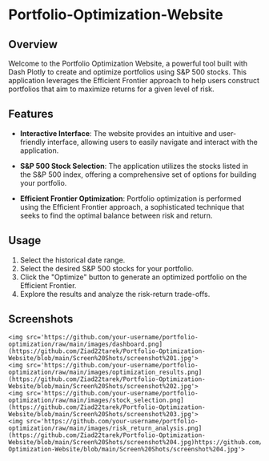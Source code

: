 # Portfolio-Optimization-Website

## Overview
Welcome to the Portfolio Optimization Website, a powerful tool built with Dash Plotly to create and optimize portfolios using S&P 500 stocks. This application leverages the Efficient Frontier approach to help users construct portfolios that aim to maximize returns for a given level of risk.

## Features

- **Interactive Interface**: The website provides an intuitive and user-friendly interface, allowing users to easily navigate and interact with the application.

- **S&P 500 Stock Selection**: The application utilizes the stocks listed in the S&P 500 index, offering a comprehensive set of options for building your portfolio.

- **Efficient Frontier Optimization**: Portfolio optimization is performed using the Efficient Frontier approach, a sophisticated technique that seeks to find the optimal balance between risk and return.

## Usage

1. Select the historical date range.
2. Select the desired S&P 500 stocks for your portfolio.
3. Click the "Optimize" button to generate an optimized portfolio on the Efficient Frontier.
4. Explore the results and analyze the risk-return trade-offs.

## Screenshots

    <img src='https://github.com/your-username/portfolio-optimization/raw/main/images/dashboard.png](https://github.com/Ziad22tarek/Portfolio-Optimization-Website/blob/main/Screen%20Shots/screenshot%201.jpg'>
    <img src='https://github.com/your-username/portfolio-optimization/raw/main/images/optimization_results.png](https://github.com/Ziad22tarek/Portfolio-Optimization-Website/blob/main/Screen%20Shots/screenshot%202.jpg'>
    <img src='https://github.com/your-username/portfolio-optimization/raw/main/images/stock_selection.png](https://github.com/Ziad22tarek/Portfolio-Optimization-Website/blob/main/Screen%20Shots/screenshot%203.jpg'>
    <img src='https://github.com/your-username/portfolio-optimization/raw/main/images/risk_return_analysis.png](https://github.com/Ziad22tarek/Portfolio-Optimization-Website/blob/main/Screen%20Shots/screenshot%204.jpg)https://github.com/Ziad22tarek/Portfolio-Optimization-Website/blob/main/Screen%20Shots/screenshot%204.jpg'>


